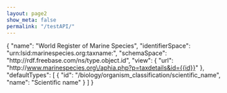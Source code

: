 ```yaml
---
layout: page2
show_meta: false
permalink: "/testAPI/"
---
```

{
  "name": "World Register of Marine Species",
  "identifierSpace": "urn:lsid:marinespecies.org:taxname:",
  "schemaSpace": "http:\/\/rdf.freebase.com\/ns\/type.object.id",
  "view": {
    "url": "http:\/\/www.marinespecies.org\/aphia.php?p=taxdetails&id={{id}}"
  },
  "defaultTypes": [
    {
      "id": "\/biology\/organism_classification\/scientific_name",
      "name": "Scientific name"
    }
  ]
}